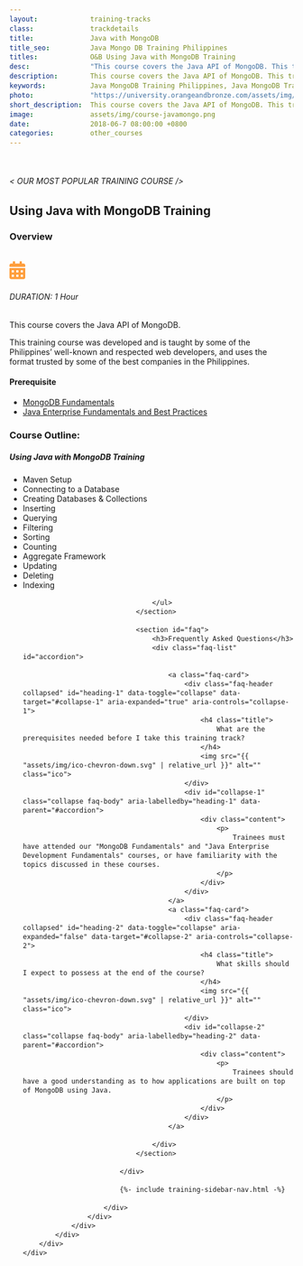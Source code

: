 ```yaml
---
layout:             training-tracks
class:              trackdetails
title:              Java with MongoDB
title_seo:          Java Mongo DB Training Philippines
titles:             O&B Using Java with MongoDB Training
desc:               "This course covers the Java API of MongoDB. This training course was developed and is taught by some of the Philippines’ well-known and respected web developers."          
description:        This course covers the Java API of MongoDB. This training course was developed and is taught by some of the Philippines’ well-known and respected web developers.
keywords:           Java MongoDB Training Philippines, Java MongoDB Training Manila, MongoDB Training Philippines, MongoDB Training Manila, MongoDB Certification Training Course Philippines, MongoDB Fundamentals,
photo:              "https://university.orangeandbronze.com/assets/img/UsingJavaWithMongoDB-FBLinkPostPhoto.png"
short_description:  This course covers the Java API of MongoDB. This training course was developed and is taught by some of the Philippines’ well-known and respected web developers.
image:              assets/img/course-javamongo.png
date:               2018-06-7 08:00:00 +0800
categories:         other_courses
---
```

<div class="section-content">
    <div class="container-fluid auto-1110">
        <div class="row">
            <div class="col">
                <div class="panel-content">
                    <div class="title-section">
                        <img src="{{ "assets/img/title-software.png" | relative_url }}" alt="">
                        <div class="title">
                            <h6>
                                < OUR MOST POPULAR TRAINING COURSE />
                            </h6>
                            <h2>Using Java with MongoDB Training</h2>
                        </div>
                    </div>
                    <div class="row" data-sticky-container>
                        <div class="track-panel">
                            <div class="track-content">
                                <section id="overview">
                                    <h3>Overview</h3>
                                    <img class="mb30 img-fluid" src="{{ "assets/img/UsingJavaWithMongoDB-cover.png" | relative_url }}" alt="">
                                    <div class="track-details">
                                        <div class="details mr40">
                                            <img src="/assets/img/ico-calendar.svg" alt="">
                                            <h6>DURATION: 1 Hour</h6>
                                        </div>
                                    </div>
                                    <p>
                                        This course covers the Java API of MongoDB.
                                    </p>
                                    <p>
                                        This training course was developed and is taught by some of the Philippines’ well-known and respected web developers, and uses the format trusted by some of the best companies in the Philippines.
                                    </p>
                                    <h4>
                                        Prerequisite
                                    </h4>
                                    <p>
                                        <ul>
                                            <li><a href="/other_courses/mongodb/" target="_blank">MongoDB Fundamentals</a></li>
                                            <li><a href="/java/java-enterprise/" target="_blank">Java Enterprise Fundamentals and Best Practices</a></li>
                                        </ul>
                                    </p>
                                </section>
                                <section id="topic-outline">
                                    <h3>
                                        Course Outline:
                                    </h3>
                                    <h5 class="course-title">Using Java with MongoDB Training</h5>
                                    <ul class="course-outline">
                                        <li>Maven Setup</li>
                                        <li>Connecting to a Database</li>
                                        <li>Creating Databases & Collections</li>
                                        <li>Inserting</li>
                                        <li>Querying</li>
                                        <li>Filtering</li>
                                        <li>Sorting</li>
                                        <li>Counting</li>
                                        <li>Aggregate Framework</li>
                                        <li>Updating</li>
                                        <li>Deleting</li>
                                        <li>Indexing</li>

                                    </ul>
                                </section>

                                <section id="faq">
                                    <h3>Frequently Asked Questions</h3>
                                    <div class="faq-list" id="accordion">

                                        <a class="faq-card">
                                            <div class="faq-header collapsed" id="heading-1" data-toggle="collapse" data-target="#collapse-1" aria-expanded="true" aria-controls="collapse-1">
                                                <h4 class="title">
                                                    What are the prerequisites needed before I take this training track?
                                                </h4>
                                                <img src="{{ "assets/img/ico-chevron-down.svg" | relative_url }}" alt="" class="ico">
                                            </div>
                                            <div id="collapse-1" class="collapse faq-body" aria-labelledby="heading-1" data-parent="#accordion">
                                                <div class="content">
                                                    <p>
                                                        Trainees must have attended our "MongoDB Fundamentals" and "Java Enterprise Development Fundamentals" courses, or have familiarity with the topics discussed in these courses.
                                                    </p>
                                                </div>
                                            </div>
                                        </a>
                                        <a class="faq-card">
                                            <div class="faq-header collapsed" id="heading-2" data-toggle="collapse" aria-expanded="false" data-target="#collapse-2" aria-controls="collapse-2">
                                                <h4 class="title">
                                                    What skills should I expect to possess at the end of the course?
                                                </h4>
                                                <img src="{{ "assets/img/ico-chevron-down.svg" | relative_url }}" alt="" class="ico">
                                            </div>
                                            <div id="collapse-2" class="collapse faq-body" aria-labelledby="heading-2" data-parent="#accordion">
                                                <div class="content">
                                                    <p>
                                                        Trainees should have a good understanding as to how applications are built on top of MongoDB using Java. 
                                                    </p>
                                                </div>
                                            </div>
                                        </a>

                                    </div>
                                </section>

                            </div>

                            {%- include training-sidebar-nav.html -%}

                        </div>
                    </div>
                </div>
            </div>
        </div>
    </div>
</div>